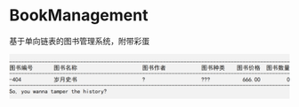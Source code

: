 # BookManagement
基于单向链表的图书管理系统，附带彩蛋

![image](https://github.com/SnhAenIgseAl/NetUneaseCloudTime/blob/master/images/%E5%B2%81%E6%9C%88%E5%8F%B2%E4%B9%A6.png)
